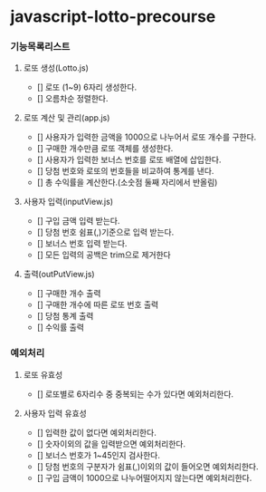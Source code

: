 # javascript-lotto-precourse


### 기능목록리스트
1. 로또 생성(Lotto.js)
    - [] 로또 (1~9) 6자리 생성한다.
    - [] 오름차순 정렬한다.

2. 로또 계산 및 관리(app.js)
    - [] 사용자가 입력한 금액을 1000으로 나누어서 로또 개수를 구한다.
    - [] 구매한 개수만큼 로또 객체를 생성한다.
    - [] 사용자가 입력한 보너스 번호를 로또 배열에 삽입한다.
    - [] 당첨 번호와 로또의 번호들을 비교하여 통계를 낸다.
    - [] 총 수익률을 계산한다.(소숫점 둘째 자리에서 반올림)

3. 사용자 입력(inputView.js) 
    - [] 구입 금액 입력 받는다.
    - [] 당첨 번호 쉼표(,)기준으로 입력 받는다.
    - [] 보너스 번호 입력 받는다.
    - [] 모든 입력의 공백은 trim으로 제거한다

4. 출력(outPutView.js)
    - [] 구매한 개수 출력
    - [] 구매한 개수에 따른 로또 번호 출력
    - [] 당첨 통계 출력
    - [] 수익률 출력
  

### 예외처리
1. 로또 유효성
    - [] 로또별로 6자리수 중 중복되는 수가 있다면 예외처리한다.

2. 사용자 입력 유효성
    - [] 입력한 값이 없다면 예외처리한다.
    - [] 숫자이외의 값을 입력받으면 예외처리한다.
    - [] 보너스 번호가 1~45인지 검사한다.
    - [] 당첨 번호의 구분자가 쉼표(,)이외의 값이 들어오면 예외처리한다.
    - [] 구입 금액이 1000으로 나누어떨어지지 않는다면 예외처리한다.